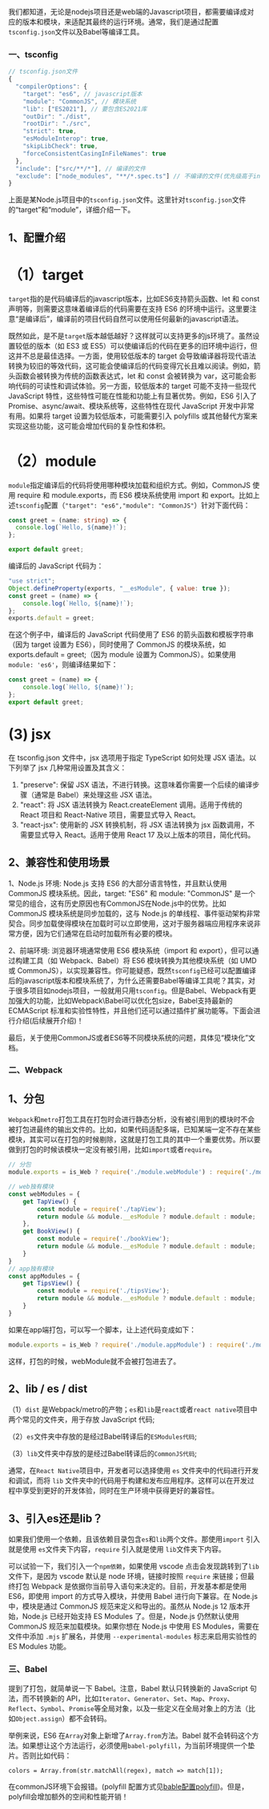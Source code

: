 我们都知道，无论是nodejs项目还是web端的Javascript项目，都需要编译成对应的版本和模块，来适配其最终的运行环境。通常，我们是通过配置`tsconfig.json`文件以及Babel等编译工具。

### 一、tsconfig
```ts
// tsconfig.json文件
{
  "compilerOptions": {
    "target": "es6", // javascript版本
    "module": "CommonJS", // 模块系统
    "lib": ["ES2021"], // 要包含ES2021库
    "outDir": "./dist",
    "rootDir": "./src",
    "strict": true,
    "esModuleInterop": true,
    "skipLibCheck": true,
    "forceConsistentCasingInFileNames": true
  },
  "include": ["src/**/*"], // 编译的文件
  "exclude": ["node_modules", "**/*.spec.ts"] // 不编译的文件(优先级高于include)
}
```
上面是某Node.js项目中的`tsconfig.json`文件。这里针对`tsconfig.json`文件的“target”和“module”，详细介绍一下。
## 1、配置介绍
# （1）target
`target`指的是代码编译后的javascript版本，比如ES6支持箭头函数、let 和 const 声明等，则需要这意味着编译后的代码需要在支持 ES6 的环境中运行。这里要注意“是编译后”，编译前的项目代码自然可以使用任何最新的javascript语法。 

既然如此，是不是`target`版本越低越好？这样就可以支持更多的js环境了。虽然设置较低的版本（如 ES3 或 ES5）可以使编译后的代码在更多的旧环境中运行，但这并不总是最佳选择。一方面，使用较低版本的 target 会导致编译器将现代语法转换为较旧的等效代码，这可能会使编译后的代码变得冗长且难以阅读。例如，箭头函数会被转换为传统的函数表达式，let 和 const 会被转换为 var，这可能会影响代码的可读性和调试体验。另一方面，较低版本的 target 可能不支持一些现代 JavaScript 特性，这些特性可能在性能和功能上有显著优势。例如，ES6 引入了 Promise、async/await、模块系统等，这些特性在现代 JavaScript 开发中非常有用。如果将 target 设置为较低版本，可能需要引入 polyfills 或其他替代方案来实现这些功能，这可能会增加代码的复杂性和体积。

# （2）module
`module`指定编译后的代码将使用哪种模块加载和组织方式。例如，CommonJS 使用 require 和 module.exports，而 ES6 模块系统使用 import 和 export。比如上述`tsconfig`配置（`"target": "es6","module": "CommonJS"`）针对下面代码：
```ts
const greet = (name: string) => {
  console.log(`Hello, ${name}!`);
};

export default greet;
```
编译后的 JavaScript 代码为：
```js
"use strict";
Object.defineProperty(exports, "__esModule", { value: true });
const greet = (name) => {
    console.log(`Hello, ${name}!`);
};
exports.default = greet;
```
在这个例子中，编译后的 JavaScript 代码使用了 ES6 的箭头函数和模板字符串（因为 target 设置为 ES6），同时使用了 CommonJS 的模块系统，如exports.default = greet;（因为 module 设置为 CommonJS）。如果使用`module: 'es6'`，则编译结果如下：
```js
const greet = (name) => {
    console.log(`Hello, ${name}!`);
};
export default greet;
```

# (3) jsx
在 tsconfig.json 文件中，jsx 选项用于指定 TypeScript 如何处理 JSX 语法。以下列举了 jsx 几种常用设置及其含义：
1. "preserve": 保留 JSX 语法，不进行转换。这意味着你需要一个后续的编译步骤（通常是 Babel）来处理这些 JSX 语法。
2. "react": 将 JSX 语法转换为 React.createElement 调用。适用于传统的 React 项目和 React-Native 项目，需要显式导入 React。
3. "react-jsx": 使用新的 JSX 转换机制，将 JSX 语法转换为 jsx 函数调用，不需要显式导入 React。适用于使用 React 17 及以上版本的项目，简化代码。

## 2、兼容性和使用场景
1、Node.js 环境: Node.js 支持 ES6 的大部分语言特性，并且默认使用 CommonJS 模块系统。因此，target: "ES6" 和 module: "CommonJS" 是一个常见的组合，这有历史原因也有CommonJS在Node.js中的优势。比如 CommonJS 模块系统是同步加载的，这与 Node.js 的单线程、事件驱动架构非常契合。同步加载使得模块在加载时可以立即使用，这对于服务器端应用程序来说非常方便，因为它们通常在启动时加载所有必要的模块。

2、前端环境: 浏览器环境通常使用 ES6 模块系统（import 和 export），但可以通过构建工具（如 Webpack、Babel）将 ES6 模块转换为其他模块系统（如 UMD 或 CommonJS），以实现兼容性。你可能疑惑，既然`tsconfig`已经可以配置编译后的javascript版本和模块系统了，为什么还需要Babel等编译工具呢？其实，对于很多项目如nodejs项目，一般就用只用`tsconfig`。但是Babel、Webpack有更加强大的功能，比如Webpack\Babel可以优化包size，Babel支持最新的 ECMAScript 标准和实验性特性，并且他们还可以通过插件扩展功能等。下面会进行介绍(后续展开介绍)！

最后，关于使用CommonJS或者ES6等不同模块系统的问题，具体见“模块化”文档。

### 二、Webpack
## 1、分包
`Webpack`和`metro`打包工具在打包时会进行静态分析，没有被引用到的模块时不会被打包进最终的输出文件的。比如，如果代码适配多端，已知某端一定不存在某些模块，其实可以在打包的时候剔除，这就是打包工具的其中一个重要优势。所以要做到打包的时候该模块一定没有被引用，比如`import`或者`require`。   

```js
// 分包
module.exports = is_Web ? require('./module.webModule') : require('./module.appModule');

// web独有模块
const webModules = {
    get TapView() {
        const module = require('./tapView');
        return module && module.__esModule ? module.default : module;
    },
    get BookView() {
        const module = require('./bookView');
        return module && module.__esModule ? module.default : module;
    }
}
// app独有模块
const appModules = {
    get TipsView() {
        const module = require('./tipsView');
        return module && module.__esModule ? module.default : module;
    }
}
```
如果在app端打包，可以写一个脚本，让上述代码变成如下：   

```js
module.exports = is_Web ? require('./module.appModule') : require('./module.appModule');
```

这样，打包的时候，webModule就不会被打包进去了。   

## 2、lib / es / dist

（1）`dist` 是Webpack/metro的产物；`es`和`lib`是`react`或者`react native`项目中两个常见的文件夹，用于存放 JavaScript 代码;   

（2）`es`文件夹中存放的是经过Babel转译后的`ESModules代码`;   
  
（3）`lib`文件夹中存放的是经过Babel转译后的`CommonJS代码`;  

通常，在`React Native`项目中，开发者可以选择使用 `es` 文件夹中的代码进行开发和调试，而将 `lib` 文件夹中的代码用于构建和发布应用程序。这样可以在开发过程中享受到更好的开发体验，同时在生产环境中获得更好的兼容性。

## 3、引入es还是lib？

如果我们使用一个依赖，且该依赖目录包含`es`和`lib`两个文件。那使用`import` 引入就是使用 `es`文件夹下内容，`require` 引入就是使用 `lib`文件夹下内容。   

可以试验一下，我们引入一个`npm依赖`，如果使用 vscode 点击会发现跳转到了`lib`文件下，是因为 vscode 默认是 node 环境，链接时按照 `require` 来链接；但最终打包 Webpack 是依据你当前导入语句来决定的。目前，开发基本都是使用 ES6，即使用 import 的方式导入模块，并使用 Babel 进行向下兼容。在 Node.js 中，模块是通过 CommonJS 规范来定义和导出的。虽然从 Node.js 12 版本开始，Node.js 已经开始支持 ES Modules 了。但是，Node.js 仍然默认使用 CommonJS 规范来加载模块。如果你想在 Node.js 中使用 ES Modules，需要在文件中添加 `.mjs` 扩展名，并使用 `--experimental-modules` 标志来启用实验性的 ES Modules 功能。

### 三、Babel

提到了打包，就简单说一下 Babel。注意，Babel 默认只转换新的 JavaScript 句法，而不转换新的 API，比如`Iterator`、`Generator`、`Set`、`Map`、`Proxy`、`Reflect`、`Symbol`、`Promise`等全局对象，以及一些定义在全局对象上的方法（比如`Object.assign`）都不会转码。

举例来说，ES6 在`Array`对象上新增了`Array.from`方法。Babel 就不会转码这个方法。如果想让这个方法运行，必须使用`babel-polyfill`，为当前环境提供一个垫片。否则比如代码：   

`colors = Array.from(str.matchAll(regex), match => match[1]);`   

在commonJS环境下会报错。(polyfill 配置方式见[bable配置polyfill](https://www.babeljs.cn/docs/babel-preset-env))。但是，polyfill会增加额外的空间和性能开销！
